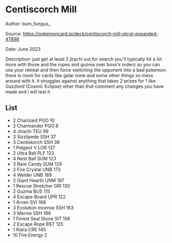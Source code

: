 # Centiscorch Mill

Author: bum_fungus_

Source: <https://pokemoncard.io/deck/centiscorch-mill-ptcgl-expanded-47898>

Date: June 2023

Description: just get at least 2 jirachi out for search you'll typically hit a lot more with those and the ropes and guzma over boss's orders so you can use your retreat and then force switching the opponent into a bad pokemon. there is room for cards like galar mine and some other things so mess around with it. it struggles against anything that takes 2 prizes for 1 like Guzzlord (Cosmic Eclipse) other than that comment any changes you have made and i will test it

## List

* 2 Charizard PGO 10
* 2 Charmander PGO 8
* 4 Jirachi TEU 99
* 3 Sizzlipede SSH 37
* 3 Centiskorch SSH 39
* 1 Pidgeot V LOR 137
* 2 Ultra Ball PLF 122
* 4 Nest Ball SUM 123
* 3 Rare Candy SUM 129
* 2 Fire Crystal UNB 173
* 4 Welder UNB 189
* 2 Giant Hearth UNM 197
* 1 Rescue Stretcher GRI 130
* 2 Guzma BUS 115
* 4 Escape Board UPR 122
* 1 Arven SVI 166
* 3 Evolution Incense SSH 163
* 3 Marnie SSH 169
* 1 Forest Seal Stone SIT 156
* 2 Escape Rope BST 125
* 1 Klara CRE 145
* 10 Fire Energy 2
